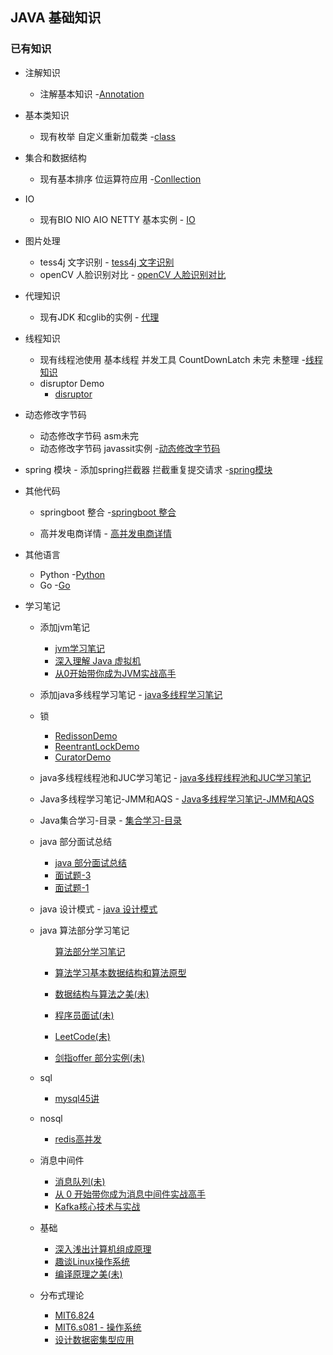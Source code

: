## JAVA 基础知识
  
    
   ### 已有知识
   +  注解知识 
        - 注解基本知识
            -[Annotation](/src/main/java/Annotation "创作你的创作")
   
   +   基本类知识
        - 现有枚举 自定义重新加载类
             -[class](/src/main/java/clazz "创作你的创作")
   
   +   集合和数据结构
        -  现有基本排序 位运算符应用
            -[Conllection](/src/main/java/Conllection "创作你的创作")
   
   + IO
        - 现有BIO NIO AIO  NETTY 基本实例
                 - [IO](/src/main/java/IO "创作你的创作")

   + 图片处理
        - tess4j 文字识别
                 - [tess4j 文字识别](/src/main/java/imghand/Tess4JTest.java "创作你的创作")
        - openCV 人脸识别对比
                 - [openCV 人脸识别对比](/src/main/java/imghand/FaceVideo.java "创作你的创作")
   
   
   +   代理知识
       - 现有JDK 和cglib的实例
             - [代理](/src/main/java/proxy "创作你的创作")
   
   +   线程知识
       - 现有线程池使用 基本线程 并发工具 CountDownLatch 未完 未整理
            -[线程知识](/src/main/java/ThreadPool "创作你的创作")
       - disruptor Demo
         - [disruptor](/src/main/java/disruptor "创作你的创作")
   
   +   动态修改字节码
       - 动态修改字节码  asm未完  
       - 动态修改字节码 javassit实例
            -[动态修改字节码](/src/main/java/dynamic "创作你的创作")
   
   +   spring 模块
      - 添加spring拦截器 拦截重复提交请求
            -[spring模块](/src/main/java/spring "spring")
     
   +   其他代码
         - springboot 整合
                     -[springboot 整合](https://github.com/mood321/springboot-demo)    
        
         - 高并发电商详情
                     - [高并发电商详情](https://github.com/mood321/eshop)    
                      
   +   其他语言
         - Python
                     -[Python](https://github.com/mood321/Python)
         - Go
              -[Go](https://github.com/mood321/Go)

   +   学习笔记
   
        - 添加jvm笔记
           - [jvm学习笔记](/src/main/resources/note/JVM%E5%AD%A6%E4%B9%A0%E7%AC%94%E8%AE%B0.md)
           - [深入理解 Java 虚拟机](/src/main/resources/note/jvm/深入理解Java虚拟机.md )
           - [从0开始带你成为JVM实战高手](/src/main/resources/note/jvm/从0开始带你成为JVM实战高手.md )
        - 添加java多线程学习笔记
              - [java多线程学习笔记](/src/main/resources/note/Java多线程学习笔记-多线程.md)
                       
        - 锁
             - [RedissonDemo](/src/main/java/lock/redisson/RedissonDemo.java)
             - [ReentrantLockDemo](/src/main/java/lock/redisson/ReentrantLockDemo.java)
             - [CuratorDemo](/src/main/java/lock/redisson/CuratorDemo.java)


        - java多线程线程池和JUC学习笔记
              - [java多线程线程池和JUC学习笔记](/src/main/resources/note/Java多线程学习笔记-线程池.md)
                       
        - Java多线程学习笔记-JMM和AQS
              - [Java多线程学习笔记-JMM和AQS](/src/main/resources/note/Java多线程学习笔记--JMM和AQS.md)
        - Java集合学习-目录
                 - [集合学习-目录](/src/main/resources/note/集合目录.md)
        - java 部分面试总结
             - [java 部分面试总结](/src/main/resources//note/mianshi/面试题记.md)
             - [面试题-3](/src/main/resources//note/mianshi/面试题-3.md)
             - [面试题-1](/src/main/resources//note/mianshi/面试题-1.md)
         
        - java 设计模式
              - [java 设计模式](/src/main/resources/note/设计模式笔记.md)
                                      
        - java 算法部分学习笔记
          
            <ul><p> <a href="/src/main/resources/note/Algorithm/算法学习笔记.md">算法部分学习笔记</a> 
            <li><p> <a href="/src/main/resources/note/Algorithm/算法学习基本数据结构和算法原型.md">算法学习基本数据结构和算法原型</a>    
            <li> <p> <a href="/src/main/resources/note/Algorithm/数据结构与算法之美.md">数据结构与算法之美(未)</a> 
            <li> <p> <a href="/src/main/resources/note/Algorithm/程序员面试.md">程序员面试(未)</a> 
            <li> <p> <a href="/src/main/resources/note/Algorithm/LeetCode.md">LeetCode(未)</a> 
            <li> <p> <a href="/src/main/java/offer">剑指offer 部分实例(未)</a>                                
   + sql
     - [mysql45讲](/src/main/resources/note/sql/sql45讲.md)
     
   + nosql
     - [redis高并发](/src/main/resources/note/中间件/redis高并发.md)
                              
   + 消息中间件
      - [消息队列(未)](/src/main/resources/note/中间件/消息中间件.md)
      - [从 0 开始带你成为消息中间件实战高手](/src/main/resources/note/中间件/从0开始带你成为消息中间件实战高手.md)
      - [Kafka核心技术与实战](/src/main/resources/note/中间件/Kafka核心技术与实战.md)
      
   
   
   + 基础
      - [深入浅出计算机组成原理](/src/main/resources/note/linux/深入浅出计算机组成原理.md)
      - [趣谈Linux操作系统](/src/main/resources/note/linux/趣谈Linux操作系统.md)
      - [编译原理之美(未)](/src/main/resources/note/compile/编译yuan理之美.md)

   + 分布式理论
       - [MIT6.824](src/main/resources/note/mit6.824/raft.md)
       - [MIT6.s081 - 操作系统](src/main/resources/note/mit6-s081/mit6-s081.md)
       - [设计数据密集型应用](src/main/resources/note/ddia/ddia.md)